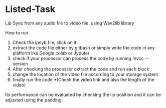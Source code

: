 # Listed-Task
Lip Sync from any audio file to video file, using Wav2lib library

How to run
1) Check the ipnyb file, click on it
2) extract the code file either by gitbash or simply write the code in any platform like Google colab or Jyputer
3) check if your processor can process the code by running !nvcc --version
4) After checking the processor extract the code and run each block
5) change the location of the video file according to your storage system
6) finally run the code
   *(Check the video link and also the length of the video)

Its performance can be evaluated by checking the lip position and it can be adjusted using the padding.

